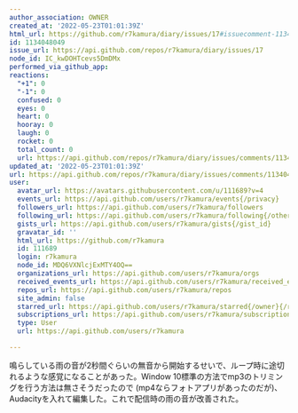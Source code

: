 ```yaml
---
author_association: OWNER
created_at: '2022-05-23T01:01:39Z'
html_url: https://github.com/r7kamura/diary/issues/17#issuecomment-1134048049
id: 1134048049
issue_url: https://api.github.com/repos/r7kamura/diary/issues/17
node_id: IC_kwDOHTcevs5DmDMx
performed_via_github_app: 
reactions:
  "+1": 0
  "-1": 0
  confused: 0
  eyes: 0
  heart: 0
  hooray: 0
  laugh: 0
  rocket: 0
  total_count: 0
  url: https://api.github.com/repos/r7kamura/diary/issues/comments/1134048049/reactions
updated_at: '2022-05-23T01:01:39Z'
url: https://api.github.com/repos/r7kamura/diary/issues/comments/1134048049
user:
  avatar_url: https://avatars.githubusercontent.com/u/111689?v=4
  events_url: https://api.github.com/users/r7kamura/events{/privacy}
  followers_url: https://api.github.com/users/r7kamura/followers
  following_url: https://api.github.com/users/r7kamura/following{/other_user}
  gists_url: https://api.github.com/users/r7kamura/gists{/gist_id}
  gravatar_id: ''
  html_url: https://github.com/r7kamura
  id: 111689
  login: r7kamura
  node_id: MDQ6VXNlcjExMTY4OQ==
  organizations_url: https://api.github.com/users/r7kamura/orgs
  received_events_url: https://api.github.com/users/r7kamura/received_events
  repos_url: https://api.github.com/users/r7kamura/repos
  site_admin: false
  starred_url: https://api.github.com/users/r7kamura/starred{/owner}{/repo}
  subscriptions_url: https://api.github.com/users/r7kamura/subscriptions
  type: User
  url: https://api.github.com/users/r7kamura

---
```

鳴らしている雨の音が2秒間ぐらいの無音から開始するせいで、ループ時に途切れるような感覚になることがあった。Window 10標準の方法でmp3のトリミングを行う方法は無さそうだったので (mp4ならフォトアプリがあったのだが)、Audacityを入れて編集した。これで配信時の雨の音が改善された。